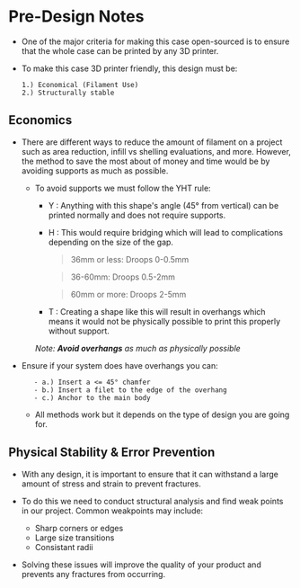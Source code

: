 # Pre-Design Notes

- One of the major criteria for making this case open-sourced is to ensure that the whole case can be printed by any 3D printer. 

- To make this case 3D printer friendly, this design must be: 

      1.) Economical (Filament Use)
      2.) Structurally stable 

## Economics

- There are different ways to reduce the amount of filament on a project such as area reduction, infill vs shelling evaluations, and more. However, the method to save the most about of money and time would be by avoiding supports as much as possible. 

    - To avoid supports we must follow the YHT rule:

        - Y : Anything with this shape's angle (45° from vertical) can be printed normally and does not require supports. 
        - H : This would require bridging which will lead to complications depending on the size of the gap.
             > 36mm or less: Droops 0-0.5mm 

             > 36-60mm: Droops 0.5-2mm
             
             > 60mm or more: Droops 2-5mm 
        - T : Creating a shape like this will result in overhangs which means it would not be physically possible to print this properly without support. 

        *Note: **Avoid overhangs** as much as physically possible* 
- Ensure if your system does have overhangs you can:
         
         - a.) Insert a <= 45° chamfer 
         - b.) Insert a filet to the edge of the overhang
         - c.) Anchor to the main body 

     - All methods work but it depends on the type of design you are going for.  

## Physical Stability & Error Prevention

- With any design, it is important to ensure that it can withstand a large amount of stress and strain to prevent fractures. 

- To do this we need to conduct structural analysis and find weak points in our project. Common weakpoints may include:
   - Sharp corners or edges 
   - Large size transitions
   - Consistant radii 
- Solving these issues will improve the quality of your product and prevents any fractures from occurring.